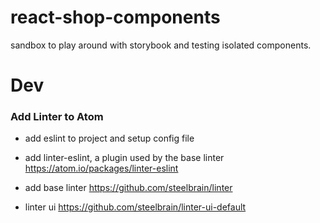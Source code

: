 # react-shop-components
sandbox to play around with storybook and testing isolated components.


# Dev

### Add Linter to Atom
- add eslint to project and setup config file

- add linter-eslint, a plugin used by the base linter
https://atom.io/packages/linter-eslint

- add base linter
https://github.com/steelbrain/linter

- linter ui
https://github.com/steelbrain/linter-ui-default
